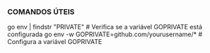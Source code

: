 ### COMANDOS ÚTEIS

go env | findstr "PRIVATE"  # Verifica se a variável GOPRIVATE está configurada
go env -w GOPRIVATE=github.com/yourusername/*  # Configura a variável GOPRIVATE